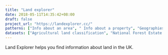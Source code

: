```yaml
---
title: "Land explorer"
date: 2018-05-11T14:35:42+08:00
draft: false
project_url: "https://landexplorer.cc/"
patterns: ["Info about an area", " Info about a property", "Geographies"]
datasets: ["Agricultural land classification", "National Forest Estate soil", "Historic flood data", "Flood risk data", "UK rainfall", "Sites of special interest", "Special areas of conservation"]
---
```


Land Explorer helps you find information about land in the UK.
